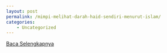 ```yaml
---
layout: post
permalink: /mimpi-melihat-darah-haid-sendiri-menurut-islam/
categories:
    - Uncategorized
---
```


[Baca Selengkapnya](/08)